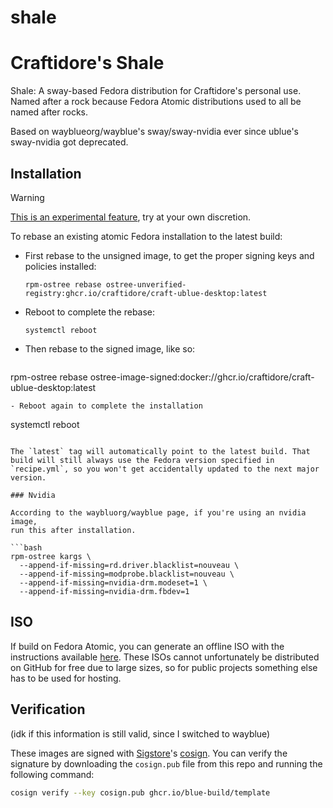 # shale

# Craftidore's Shale

Shale: A sway-based Fedora distribution for Craftidore's personal use. Named after a rock because Fedora Atomic distributions used to all be named after rocks.

Based on wayblueorg/wayblue's sway/sway-nvidia ever since ublue's sway-nvidia got deprecated.

## Installation

> [!WARNING]  
> [This is an experimental feature](https://www.fedoraproject.org/wiki/Changes/OstreeNativeContainerStable), try at your own discretion.

To rebase an existing atomic Fedora installation to the latest build:

- First rebase to the unsigned image, to get the proper signing keys and policies installed:
  ```
  rpm-ostree rebase ostree-unverified-registry:ghcr.io/craftidore/craft-ublue-desktop:latest
  ```
- Reboot to complete the rebase:
  ```
  systemctl reboot
  ```
- Then rebase to the signed image, like so:
  ```
rpm-ostree rebase
ostree-image-signed:docker://ghcr.io/craftidore/craft-ublue-desktop:latest
  ```
- Reboot again to complete the installation
  ```
  systemctl reboot
  ```

The `latest` tag will automatically point to the latest build. That build will still always use the Fedora version specified in `recipe.yml`, so you won't get accidentally updated to the next major version.

### Nvidia

According to the waybluorg/wayblue page, if you're using an nvidia image,
run this after installation.

```bash
rpm-ostree kargs \
    --append-if-missing=rd.driver.blacklist=nouveau \
    --append-if-missing=modprobe.blacklist=nouveau \
    --append-if-missing=nvidia-drm.modeset=1 \
    --append-if-missing=nvidia-drm.fbdev=1
```

## ISO

If build on Fedora Atomic, you can generate an offline ISO with the instructions available [here](https://blue-build.org/learn/universal-blue/#fresh-install-from-an-iso). These ISOs cannot unfortunately be distributed on GitHub for free due to large sizes, so for public projects something else has to be used for hosting.

## Verification

(idk if this information is still valid, since I switched to wayblue)

These images are signed with [Sigstore](https://www.sigstore.dev/)'s [cosign](https://github.com/sigstore/cosign). You can verify the signature by downloading the `cosign.pub` file from this repo and running the following command:

```bash
cosign verify --key cosign.pub ghcr.io/blue-build/template
```
